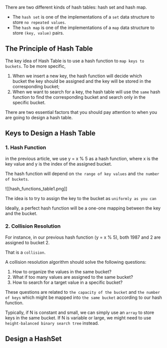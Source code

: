 There are two different kinds of hash tables: hash set and hash map.

- The `hash set` is one of the implementations of a `set` data structure to store `no repeated values`.
- The `hash map` is one of the implementations of a `map` data structure to store `(key, value)` pairs.

## The Principle of Hash Table
The key idea of Hash Table is to use a hash function to `map keys to buckets`. To be more specific,

1. When we insert a new key, the hash function will decide which bucket the key should be assigned and the key will be stored in the corresponding bucket;
2. When we want to search for a key, the hash table will use the `same` hash function to find the corresponding bucket and search only in the specific bucket.


There are two essential factors that you should pay attention to when you are going to design a hash table.

## Keys to Design a Hash Table

### 1. Hash Function
in the previous article, we use y = x % 5 as a hash function, where x is the key value and y is the index of the assigned bucket.

The hash function will depend on `the range of key values` and `the number of buckets`.

![[hash_functions_table1.png]]

The idea is to try to assign the key to the bucket as `uniformly as you can`

Ideally, a perfect hash function will be a one-one mapping between the key and the bucket.

### 2. Collision Resolution
For instance, in our previous hash function (y = x % 5), both 1987 and 2 are assigned to bucket 2.

That is a `collision`.


A collision resolution algorithm should solve the following questions:

1. How to organize the values in the same bucket?
2. What if too many values are assigned to the same bucket?
3. How to search for a target value in a specific bucket?

These questions are related to `the capacity of the bucket` and `the number of keys` which might be mapped into `the same bucket` according to our hash function.

Typically, if N is constant and small, we can simply use an `array` to store keys in the same bucket. If N is variable or large, we might need to use `height-balanced binary search tree` instead.

## Design a HashSet
